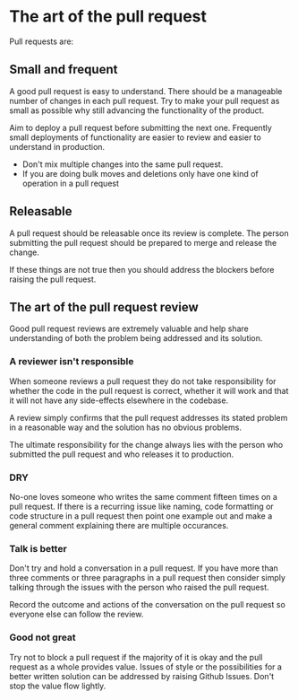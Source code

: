 # The art of the pull request

Pull requests are:

## Small and frequent

A good pull request is easy to understand. There should be a manageable number of changes in each pull request. Try to make your pull request as small as possible why still advancing the functionality of the product.

Aim to deploy a pull request before submitting the next one. Frequently small deployments of functionality are easier to review and easier to understand in production.

* Don't mix multiple changes into the same pull request.
* If you are doing bulk moves and deletions only have one kind of operation in a pull request

## Releasable

A pull request should be releasable once its review is complete. The person submitting the pull request should be prepared to merge and release the change.

If these things are not true then you should address the blockers before raising the pull request.


## The art of the pull request review

Good pull request reviews are extremely valuable and help share understanding of both the problem being addressed and its solution.

### A reviewer isn't responsible

When someone reviews a pull request they do not take responsibility for whether the code in the pull request is correct, whether it will work and that it will not have any side-effects elsewhere in the codebase.

A review simply confirms that the pull request addresses its stated problem in a reasonable way and the solution has no obvious problems.

The ultimate responsibility for the change always lies with the person who submitted the pull request and who releases it to production.

### DRY

No-one loves someone who writes the same comment fifteen times on a pull request. If there is a recurring issue like naming, code formatting or code structure in a pull request then point one example out and make a general comment explaining there are multiple occurances.

### Talk is better

Don't try and hold a conversation in a pull request. If you have more than three comments or three paragraphs in a pull request then consider simply talking through the issues with the person who raised the pull request.

Record the outcome and actions of the conversation on the pull request so everyone else can follow the review.

### Good not great

Try not to block a pull request if the majority of it is okay and the pull request as a whole provides value. Issues of style or the possibilities for a better written solution can be addressed by raising Github Issues. Don't stop the value flow lightly.